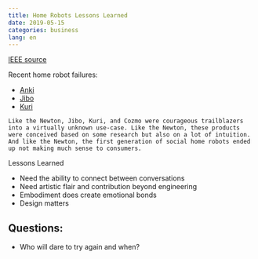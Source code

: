 ```yaml
---
title: Home Robots Lessons Learned
date: 2019-05-15
categories: business
lang: en
---
```

[IEEE source](https://spectrum.ieee.org/automaton/robotics/home-robots/anki-jibo-and-kuri-what-we-can-learn-from-social-robotics-failures)

Recent home robot failures:
* [Anki](https://spectrum.ieee.org/automaton/robotics/home-robots/consumer-robotics-company-anki-abruptly-shuts-down)
* [Jibo](https://spectrum.ieee.org/automaton/robotics/home-robots/jibo-is-probably-totally-dead-now)
* [Kuri](https://spectrum.ieee.org/automaton/robotics/home-robots/mayfield-robotics-cancels-kuri-social-home-robot)

```
Like the Newton, Jibo, Kuri, and Cozmo were courageous trailblazers into a virtually unknown use-case. Like the Newton, these products were conceived based on some research but also on a lot of intuition. And like the Newton, the first generation of social home robots ended up not making much sense to consumers.
```
Lessons Learned
* Need the ability to connect between conversations 
* Need artistic flair and contribution beyond engineering
* Embodiment does create emotional bonds
* Design matters

## Questions:
* Who will dare to try again and when?
